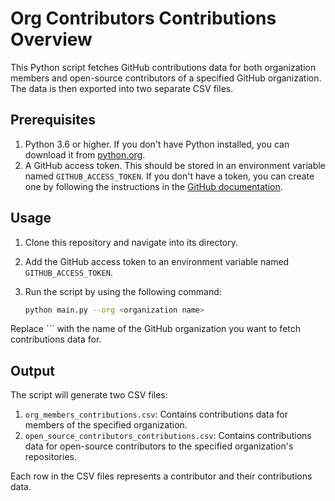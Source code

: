 # Org Contributors Contributions Overview

This Python script fetches GitHub contributions data for both organization members and open-source contributors of a specified GitHub organization. The data is then exported into two separate CSV files.

## Prerequisites

1. Python 3.6 or higher. If you don't have Python installed, you can download it from [python.org](https://www.python.org/downloads/).
2. A GitHub access token. This should be stored in an environment variable named `GITHUB_ACCESS_TOKEN`. If you don't have a token, you can create one by following the instructions in the [GitHub documentation](https://docs.github.com/en/github/authenticating-to-github/creating-a-personal-access-token).

## Usage

1. Clone this repository and navigate into its directory.
2. Add the GitHub access token to an environment variable named `GITHUB_ACCESS_TOKEN`.
3. Run the script by using the following command:

   ```bash
   python main.py --org <organization name>
   ```

Replace `<organization name>`` with the name of the GitHub organization you want to fetch contributions data for.

## Output

The script will generate two CSV files:

1. `org_members_contributions.csv`: Contains contributions data for members of the specified organization.
1. `open_source_contributors_contributions.csv`: Contains contributions data for open-source contributors to the specified organization's repositories.

Each row in the CSV files represents a contributor and their contributions data.
